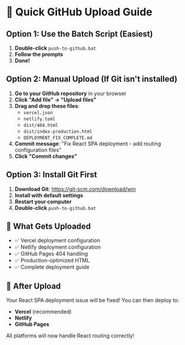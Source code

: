 # 🚀 Quick GitHub Upload Guide

## Option 1: Use the Batch Script (Easiest)
1. **Double-click** `push-to-github.bat`
2. **Follow the prompts**
3. **Done!**

## Option 2: Manual Upload (If Git isn't installed)
1. **Go to your GitHub repository** in your browser
2. **Click "Add file" → "Upload files"**
3. **Drag and drop these files**:
   - `vercel.json`
   - `netlify.toml` 
   - `dist/404.html`
   - `dist/index-production.html`
   - `DEPLOYMENT_FIX_COMPLETE.md`
4. **Commit message**: "Fix React SPA deployment - add routing configuration files"
5. **Click "Commit changes"**

## Option 3: Install Git First
1. **Download Git**: https://git-scm.com/download/win
2. **Install with default settings**
3. **Restart your computer**
4. **Double-click** `push-to-github.bat`

## 🎯 What Gets Uploaded
- ✅ Vercel deployment configuration
- ✅ Netlify deployment configuration  
- ✅ GitHub Pages 404 handling
- ✅ Production-optimized HTML
- ✅ Complete deployment guide

## 🚀 After Upload
Your React SPA deployment issue will be fixed! You can then deploy to:
- **Vercel** (recommended)
- **Netlify** 
- **GitHub Pages**

All platforms will now handle React routing correctly!
